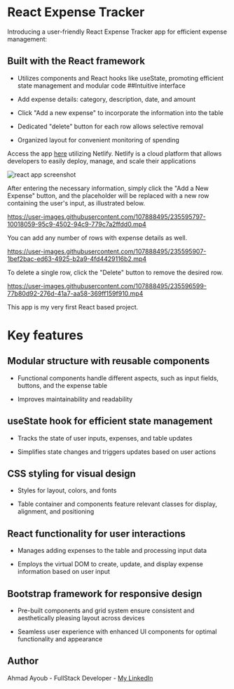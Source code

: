 # React Expense Tracker
Introducing a user-friendly React Expense Tracker app for efficient expense management:

## Built with the React framework

* Utilizes components and React hooks like useState, promoting efficient state management and modular code
##Intuitive interface

* Add expense details: category, description, date, and amount
 
* Click "Add a new expense" to incorporate the information into the table

* Dedicated "delete" button for each row allows selective removal

* Organized layout for convenient monitoring of spending

Access the app [here](https://tranquil-lily-cb2caa.netlify.app) utilizing Netlify. Netlify is a cloud platform that allows developers to easily deploy, manage, and scale their applications

![react app screenshot](https://user-images.githubusercontent.com/107888495/235596338-da360e69-29ba-401e-bcfc-910964bfc3bd.png)

After entering the necessary information, simply click the "Add a New Expense" button, and the placeholder will be replaced with a new row containing the user's input, as illustrated below.

https://user-images.githubusercontent.com/107888495/235595797-10018059-95c9-4502-94c9-779c7a2ffdd0.mp4

You can add any number of rows with expense details as well.

https://user-images.githubusercontent.com/107888495/235595907-1bef2bac-ed63-4925-b2a9-4fd4429116b2.mp4

To delete a single row, click the "Delete" button to remove the desired row.

https://user-images.githubusercontent.com/107888495/235596599-77b80d92-276d-41a7-aa58-369ff159f910.mp4

This app is my very first React based project.

# Key features

## Modular structure with reusable components

* Functional components handle different aspects, such as input fields, buttons, and the expense table

* Improves maintainability and readability

## useState hook for efficient state management

* Tracks the state of user inputs, expenses, and table updates

* Simplifies state changes and triggers updates based on user actions

## CSS styling for visual design

* Styles for layout, colors, and fonts

* Table container and components feature relevant classes for display, alignment, and positioning

## React functionality for user interactions

* Manages adding expenses to the table and processing input data

* Employs the virtual DOM to create, update, and display expense information based on user input

## Bootstrap framework for responsive design
* Pre-built components and grid system ensure consistent and aesthetically pleasing layout across devices

* Seamless user experience with enhanced UI components for optimal functionality and appearance

## Author
Ahmad Ayoub - FullStack Developer - [My LinkedIn](https://www.linkedin.com/in/ahmad-ayoub/)
